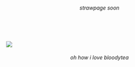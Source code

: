 


<h6 align="center">strawpage soon</h6>



<h6 align="center">‎ ‎ ‎ </h6>

![](https://files.catbox.moe/b0l14g.gif)

<h6 align="center"> oh how i love bloodytea</h6>


<h6 align="center">‎ ‎ ‎ ‎ ‎</h6>




<h6 align="center">‎ ‎ ‎ </h6>


<h6 align="center">‎ ‎ ‎ </h6>


<h6 align="center">‎ ‎ ‎ </h6>





